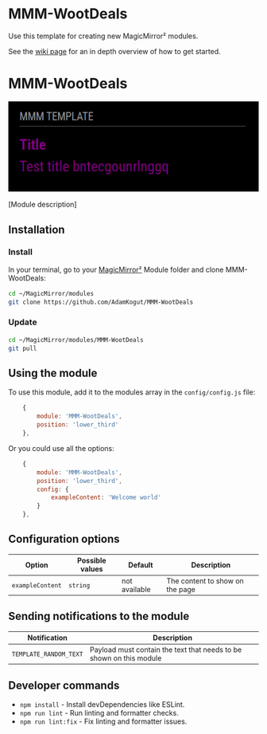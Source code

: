 # MMM-WootDeals
Use this template for creating new MagicMirror² modules.

See the [wiki page](https://github.com/Dennis-Rosenbaum/MMM-WootDeals/wiki) for an in depth overview of how to get started.

# MMM-WootDeals

![Example of MMM-WootDeals](./example_1.png)

[Module description]

## Installation

### Install

In your terminal, go to your [MagicMirror²][mm] Module folder and clone MMM-WootDeals:

```bash
cd ~/MagicMirror/modules
git clone https://github.com/AdamKogut/MMM-WootDeals
```

### Update

```bash
cd ~/MagicMirror/modules/MMM-WootDeals
git pull
```

## Using the module

To use this module, add it to the modules array in the `config/config.js` file:

```js
    {
        module: 'MMM-WootDeals',
        position: 'lower_third'
    },
```

Or you could use all the options:

```js
    {
        module: 'MMM-WootDeals',
        position: 'lower_third',
        config: {
            exampleContent: 'Welcome world'
        }
    },
```

## Configuration options

Option|Possible values|Default|Description
------|------|------|-----------
`exampleContent`|`string`|not available|The content to show on the page

## Sending notifications to the module

Notification|Description
------|-----------
`TEMPLATE_RANDOM_TEXT`|Payload must contain the text that needs to be shown on this module

## Developer commands

- `npm install` - Install devDependencies like ESLint.
- `npm run lint` - Run linting and formatter checks.
- `npm run lint:fix` - Fix linting and formatter issues.

[mm]: https://github.com/MagicMirrorOrg/MagicMirror
